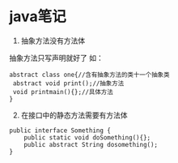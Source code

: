 # java笔记
1. 抽象方法没有方法体

抽象方法只写声明就好了
如：
```
abstract class one{//含有抽象方法的类十一个抽象类
 abstract void print();//抽象方法
 void printmain(){};//具体方法
}
```

2. 在接口中的静态方法需要有方法体

```
public interface Something {
    public static void doSomething(){};
    public abstract String dosomething();
}
```
 

